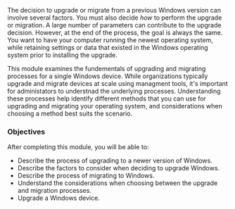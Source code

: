 The decision to upgrade or migrate from a previous Windows version can involve several factors. You must also decide *how* to perform the upgrade or migration. A large number of parameters can contribute to the upgrade decision. However, at the end of the process, the goal is always the same. You want to have your computer running the newest operating system, while retaining settings or data that existed in the Windows operating system prior to installing the upgrade.

This module examines the fundementals of upgrading and migrating processes for a single Windows device. While organizations typically upgrade and migrate devices at scale using managment tools, it's important for administators to understnad the underlying processes. Understanding these processes help identify different methods that you can use for upgrading and migrating your operating system, and considerations when choosing a method best suits the scenario.

### Objectives

After completing this module, you will be able to:

 -  Describe the process of upgrading to a newer version of Windows.
 -  Describe the factors to consider when deciding to upgrade Windows.
 -  Describe the process of migrating to Windows.
 -  Understand the considerations when choosing between the upgrade and migration processes.
 -  Upgrade a Windows device.
